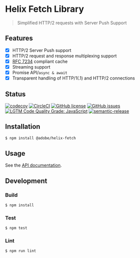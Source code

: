 # Helix Fetch Library

> Simplified HTTP/2 requests with Server Push Support

## Features

- [x] HTTP/2 Server Push support
- [x] HTTP/2 request and response multiplexing support
- [x] [RFC 7234](https://httpwg.org/specs/rfc7234.html) compliant cache
- [x] Streaming support
- [x] Promise API/`async & await`
- [x] Transparent handling of HTTP/1(.1) and HTTP/2 connections

## Status

[![codecov](https://img.shields.io/codecov/c/github/stefan-guggisberg/helix-fetch.svg)](https://codecov.io/gh/stefan-guggisberg/helix-fetch)
[![CircleCI](https://img.shields.io/circleci/project/github/stefan-guggisberg/helix-fetch.svg)](https://circleci.com/gh/stefan-guggisberg/helix-fetch)
[![GitHub license](https://img.shields.io/github/license/stefan-guggisberg/helix-fetch.svg)](https://github.com/stefan-guggisberg/helix-fetch/blob/master/LICENSE.txt)
[![GitHub issues](https://img.shields.io/github/issues/stefan-guggisberg/helix-fetch.svg)](https://github.com/stefan-guggisberg/helix-fetch/issues)
[![LGTM Code Quality Grade: JavaScript](https://img.shields.io/lgtm/grade/javascript/g/stefan-guggisberg/helix-fetch.svg?logo=lgtm&logoWidth=18)](https://lgtm.com/projects/g/stefan-guggisberg/helix-fetch)
[![semantic-release](https://img.shields.io/badge/%20%20%F0%9F%93%A6%F0%9F%9A%80-semantic--release-e10079.svg)](https://github.com/semantic-release/semantic-release)

## Installation

```bash
$ npm install @adobe/helix-fetch
```

## Usage

See the [API documentation](docs/API.md).

## Development

### Build

```bash
$ npm install
```

### Test

```bash
$ npm test
```

### Lint

```bash
$ npm run lint
```
